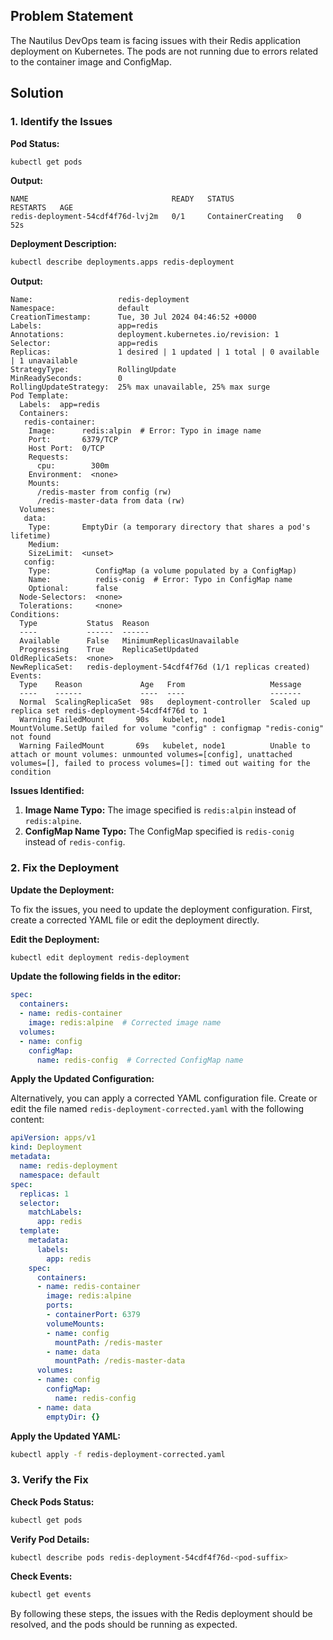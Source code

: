 ## Problem Statement

The Nautilus DevOps team is facing issues with their Redis application deployment on Kubernetes. The pods are not running due to errors related to the container image and ConfigMap.

## Solution

### 1. Identify the Issues

**Pod Status:**

```bash
kubectl get pods
```

**Output:**

```
NAME                                READY   STATUS              RESTARTS   AGE
redis-deployment-54cdf4f76d-lvj2m   0/1     ContainerCreating   0          52s
```

**Deployment Description:**

```bash
kubectl describe deployments.apps redis-deployment
```

**Output:**

```
Name:                   redis-deployment
Namespace:              default
CreationTimestamp:      Tue, 30 Jul 2024 04:46:52 +0000
Labels:                 app=redis
Annotations:            deployment.kubernetes.io/revision: 1
Selector:               app=redis
Replicas:               1 desired | 1 updated | 1 total | 0 available | 1 unavailable
StrategyType:           RollingUpdate
MinReadySeconds:        0
RollingUpdateStrategy:  25% max unavailable, 25% max surge
Pod Template:
  Labels:  app=redis
  Containers:
   redis-container:
    Image:      redis:alpin  # Error: Typo in image name
    Port:       6379/TCP
    Host Port:  0/TCP
    Requests:
      cpu:        300m
    Environment:  <none>
    Mounts:
      /redis-master from config (rw)
      /redis-master-data from data (rw)
  Volumes:
   data:
    Type:       EmptyDir (a temporary directory that shares a pod's lifetime)
    Medium:
    SizeLimit:  <unset>
   config:
    Type:          ConfigMap (a volume populated by a ConfigMap)
    Name:          redis-conig  # Error: Typo in ConfigMap name
    Optional:      false
  Node-Selectors:  <none>
  Tolerations:     <none>
Conditions:
  Type           Status  Reason
  ----           ------  ------
  Available      False   MinimumReplicasUnavailable
  Progressing    True    ReplicaSetUpdated
OldReplicaSets:  <none>
NewReplicaSet:   redis-deployment-54cdf4f76d (1/1 replicas created)
Events:
  Type    Reason             Age   From                   Message
  ----    ------             ----  ----                   -------
  Normal  ScalingReplicaSet  98s   deployment-controller  Scaled up replica set redis-deployment-54cdf4f76d to 1
  Warning FailedMount       90s   kubelet, node1          MountVolume.SetUp failed for volume "config" : configmap "redis-conig" not found
  Warning FailedMount       69s   kubelet, node1          Unable to attach or mount volumes: unmounted volumes=[config], unattached volumes=[], failed to process volumes=[]: timed out waiting for the condition
```

**Issues Identified:**

1. **Image Name Typo:** The image specified is `redis:alpin` instead of `redis:alpine`.
2. **ConfigMap Name Typo:** The ConfigMap specified is `redis-conig` instead of `redis-config`.

### 2. Fix the Deployment

**Update the Deployment:**

To fix the issues, you need to update the deployment configuration. First, create a corrected YAML file or edit the deployment directly.

**Edit the Deployment:**

```bash
kubectl edit deployment redis-deployment
```

**Update the following fields in the editor:**

```yaml
spec:
  containers:
  - name: redis-container
    image: redis:alpine  # Corrected image name
  volumes:
  - name: config
    configMap:
      name: redis-config  # Corrected ConfigMap name
```

**Apply the Updated Configuration:**

Alternatively, you can apply a corrected YAML configuration file. Create or edit the file named `redis-deployment-corrected.yaml` with the following content:

```yaml
apiVersion: apps/v1
kind: Deployment
metadata:
  name: redis-deployment
  namespace: default
spec:
  replicas: 1
  selector:
    matchLabels:
      app: redis
  template:
    metadata:
      labels:
        app: redis
    spec:
      containers:
      - name: redis-container
        image: redis:alpine
        ports:
        - containerPort: 6379
        volumeMounts:
        - name: config
          mountPath: /redis-master
        - name: data
          mountPath: /redis-master-data
      volumes:
      - name: config
        configMap:
          name: redis-config
      - name: data
        emptyDir: {}
```

**Apply the Updated YAML:**

```bash
kubectl apply -f redis-deployment-corrected.yaml
```

### 3. Verify the Fix

**Check Pods Status:**

```bash
kubectl get pods
```

**Verify Pod Details:**

```bash
kubectl describe pods redis-deployment-54cdf4f76d-<pod-suffix>
```

**Check Events:**

```bash
kubectl get events
```

By following these steps, the issues with the Redis deployment should be resolved, and the pods should be running as expected.

